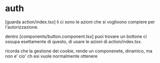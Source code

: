 # auth

[guarda action/index.tsx]
li ci sono le azioni che si voglioono compiere per l'autorizzazione.

dentro [components/button.component.tsx] puoi trovare un bottone ci ossupa esettamente di questo, di usare le azioni di action/index.tsx.

ricorda che la gestione dei cookie, rende un componenete, dinamico, ma non e' cio' ch esi vuole normalmente ottenere